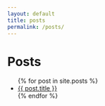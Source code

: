 ```yaml
---
layout: default
title: posts
permalink: /posts/
---
```


# Posts 

<ul>
{% for post in site.posts %}
<li><a href="{{ site.baseurl }}{{  post.url }}" title="{{ post.title }}">{{ post.title }}</a></li>
{% endfor %}       
</ul>

